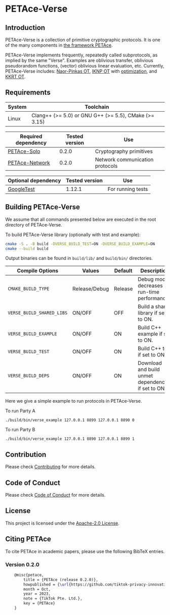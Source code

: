 # PETAce-Verse

## Introduction

PETAce-Verse is a collection of primitive cryptographic protocols.
It is one of the many components in [the framework PETAce](https://github.com/tiktok-privacy-innovation/PETAce).

PETAce-Verse implements frequently, repeatedly called subprotocols, as implied by the same "Verse".
Examples are oblivious transfer, oblivious pseudorandom functions, (vector) oblivious linear evaluation, etc.
Currently, PETAce-Verse includes: [Naor-Pinkas OT](https://dl.acm.org/doi/10.5555/365411.365502), [IKNP OT](https://link.springer.com/chapter/10.1007/978-3-540-45146-4_9) with [optimization](https://link.springer.com/article/10.1007/s00145-016-9236-6), and [KKRT OT](https://dl.acm.org/doi/abs/10.1145/2976749.2978381).

## Requirements

| System | Toolchain                                             |
|--------|-------------------------------------------------------|
| Linux  | Clang++ (>= 5.0) or GNU G++ (>= 5.5), CMake (>= 3.15) |

| Required dependency                                                            | Tested version | Use                             |
|--------------------------------------------------------------------------------|----------------|---------------------------------|
| [PETAce-Solo](https://github.com/tiktok-privacy-innovation/PETAce-Solo)       | 0.2.0          | Cryptography primitives         |
| [PETAce-Network](https://github.com/tiktok-privacy-innovation/PETAce-Network) | 0.2.0          | Network communication protocols |

| Optional dependency                                | Tested version | Use               |
|----------------------------------------------------|----------------|-------------------|
| [GoogleTest](https://github.com/google/googletest) | 1.12.1         | For running tests |

## Building PETAce-Verse

We assume that all commands presented below are executed in the root directory of PETAce-Verse.

To build PETAce-Verse library (optionally with test and example):

```bash
cmake -S . -B build -DVERSE_BUILD_TEST=ON -DVERSE_BUILD_EXAMPLE=ON
cmake --build build
```

Output binaries can be found in `build/lib/` and `build/bin/` directories.

| Compile Options           | Values        | Default | Description                                         |
|---------------------------|---------------|---------|-----------------------------------------------------|
| `CMAKE_BUILD_TYPE`        | Release/Debug | Release | Debug mode decreases run-time performance.          |
| `VERSE_BUILD_SHARED_LIBS` | ON/OFF        | OFF     | Build a shared library if set to ON.                |
| `VERSE_BUILD_EXAMPLE`     | ON/OFF        | ON      | Build C++ example if set to ON.                     |
| `VERSE_BUILD_TEST`        | ON/OFF        | ON      | Build C++ test if set to ON.                        |
| `VERSE_BUILD_DEPS`        | ON/OFF        | ON      | Download and build unmet dependencies if set to ON. |

Here we give a simple example to run protocols in PETAce-Verse.

To run Party A

```shell
./build/bin/verse_example 127.0.0.1 8899 127.0.0.1 8890 0
```

To run Party B

```shell
./build/bin/verse_example 127.0.0.1 8890 127.0.0.1 8899 1
```

## Contribution

Please check [Contributing](CONTRIBUTING.md) for more details.

## Code of Conduct

Please check [Code of Conduct](CODE_OF_CONDUCT.md) for more details.

## License

This project is licensed under the [Apache-2.0 License](LICENSE).

## Citing PETAce

To cite PETAce in academic papers, please use the following BibTeX entries.

### Version 0.2.0

```tex
    @misc{petace,
        title = {PETAce (release 0.2.0)},
        howpublished = {\url{https://github.com/tiktok-privacy-innovation/PETAce}},
        month = Oct,
        year = 2023,
        note = {TikTok Pte. Ltd.},
        key = {PETAce}
    }
```
